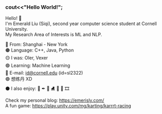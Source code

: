 ### cout<<"Hello World!";

Hello! 🌼  
I'm Emerald Liu (Siqi), second year computer science student at Cornell University.  
My Research Area of Interests is ML and NLP.  


🔴 From: Shanghai - New York  
🟠 Language: C++, Java, Python  
🟡 I was: OIer, Vexer  
🟢 Learning: Machine Learning  
🔵 E-mail: id@cornell.edu (id=sl2322)  
🟣 想练丹 XD   
⚫ I also enjoy: 🎨 ✒ 🏀  ⛸ 🎹 🎸 🎞  


Check my personal blog:
https://emerisly.com/  
A fun game:
https://play.unity.com/mg/karting/karrrt-racing  

